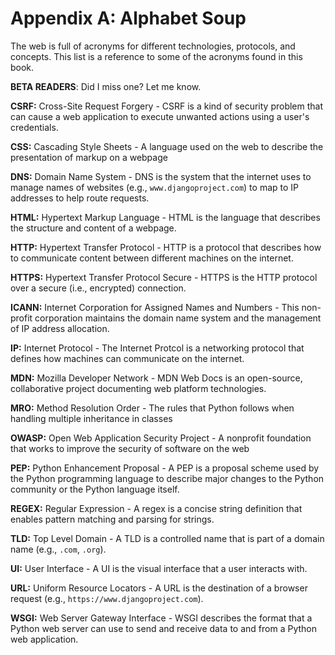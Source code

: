 # Appendix A: Alphabet Soup

The web is full of acronyms for different technologies, protocols, and concepts.
This list is a reference to some of the acronyms found in this book.

**BETA READERS**: Did I miss one? Let me know.

**CSRF:**
Cross-Site Request Forgery -
CSRF is a kind of security problem
that can cause a web application to execute unwanted actions
using a user's credentials.

**CSS:**
Cascading Style Sheets -
A language used on the web to describe the presentation
of markup on a webpage

**DNS:**
Domain Name System -
DNS is the system that the internet uses to manage names
of websites (e.g., `www.djangoproject.com`)
to map to IP addresses
to help route requests.

**HTML:**
Hypertext Markup Language -
HTML is the language that describes the structure
and content
of a webpage.

**HTTP:**
Hypertext Transfer Protocol -
HTTP is a protocol
that describes how to communicate content
between different machines
on the internet.

**HTTPS:**
Hypertext Transfer Protocol Secure -
HTTPS is the HTTP protocol
over a secure (i.e., encrypted) connection.

**ICANN:**
Internet Corporation for Assigned Names and Numbers -
This non-profit corporation maintains the domain name system
and the management of IP address allocation.

**IP:**
Internet Protocol -
The Internet Protcol is a networking protocol
that defines how machines can communicate
on the internet.

**MDN:**
Mozilla Developer Network -
MDN Web Docs is an open-source,
collaborative project documenting web platform technologies.

**MRO:**
Method Resolution Order -
The rules that Python follows
when handling multiple inheritance
in classes

**OWASP:**
Open Web Application Security Project -
A nonprofit foundation that works to improve the security of software
on the web

**PEP:**
Python Enhancement Proposal -
A PEP is a proposal scheme
used by the Python programming language
to describe major changes
to the Python community
or the Python language itself.

**REGEX:**
Regular Expression -
A regex is a concise string definition
that enables pattern matching and parsing for strings.

**TLD:**
Top Level Domain -
A TLD is a controlled name that is part of a domain name
(e.g., `.com`, `.org`).

**UI:**
User Interface -
A UI is the visual interface that a user interacts with.

**URL:**
Uniform Resource Locators -
A URL is the destination
of a browser request
(e.g., `https://www.djangoproject.com`).

**WSGI:**
Web Server Gateway Interface -
WSGI describes the format
that a Python web server can use
to send and receive data
to and from a Python web application.
